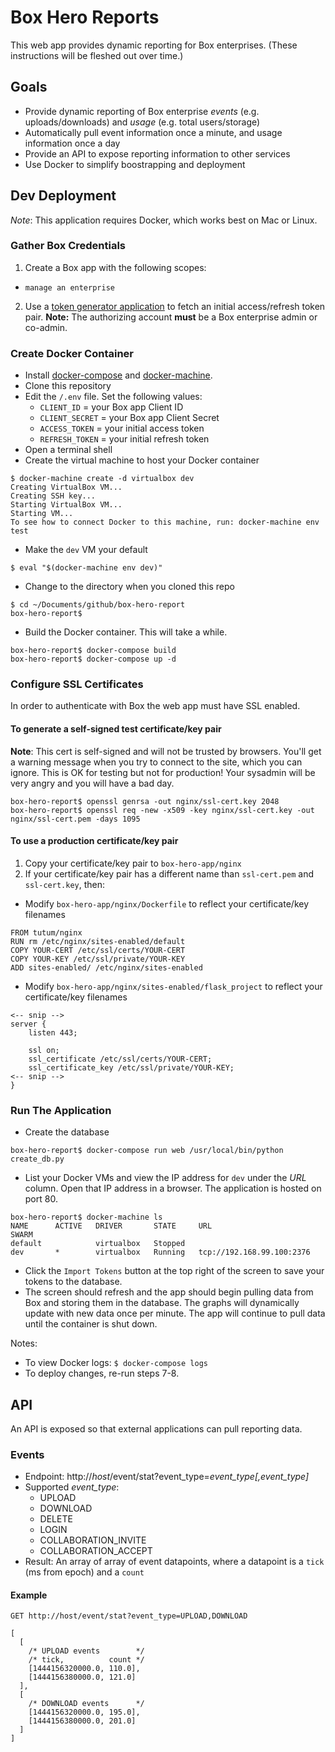 # Box Hero Reports

This web app provides dynamic reporting for Box enterprises. (These instructions will be fleshed out over time.)

## Goals

* Provide dynamic reporting of Box enterprise *events* (e.g. uploads/downloads) and *usage* (e.g. total users/storage)
* Automatically pull event information once a minute, and usage information once a day
* Provide an API to expose reporting information to other services
* Use Docker to simplify boostrapping and deployment

## Dev Deployment

*Note*: This application requires Docker, which works best on Mac or Linux.

### Gather Box Credentials

1. Create a Box app with the following scopes:
  * `manage an enterprise`
2. Use a [token generator application](https://box-oauth2-mvc.azurewebsites.net) to fetch an initial access/refresh token pair. **Note:** The authorizing account **must** be a Box enterprise admin or co-admin.

### Create Docker Container

* Install [docker-compose](http://docs.docker.com/compose/install/) and [docker-machine](https://docs.docker.com/machine/#installation).
* Clone this repository
* Edit the `/.env` file. Set the following values:
   * `CLIENT_ID` = your Box app Client ID
   * `CLIENT_SECRET` = your Box app Client Secret
   * `ACCESS_TOKEN` = your initial access token
   * `REFRESH_TOKEN` = your initial refresh token
* Open a terminal shell
* Create the virtual machine to host your Docker container
```
$ docker-machine create -d virtualbox dev
Creating VirtualBox VM...
Creating SSH key...
Starting VirtualBox VM...
Starting VM...
To see how to connect Docker to this machine, run: docker-machine env test
```
* Make the `dev` VM your default
```
$ eval "$(docker-machine env dev)"
```
* Change to the directory when you cloned this repo
```
$ cd ~/Documents/github/box-hero-report
box-hero-report$
```
* Build the Docker container. This will take a while.
```
box-hero-report$ docker-compose build
box-hero-report$ docker-compose up -d
```

### Configure SSL Certificates

In order to authenticate with Box the web app must have SSL enabled.

#### To generate a self-signed test certificate/key pair

**Note**: This cert is self-signed and will not be trusted by browsers. You'll get a warning message when you try to connect to the site, which you can ignore. This is OK for testing but not for production! Your sysadmin will be very angry and you will have a bad day.

```
box-hero-report$ openssl genrsa -out nginx/ssl-cert.key 2048
box-hero-report$ openssl req -new -x509 -key nginx/ssl-cert.key -out nginx/ssl-cert.pem -days 1095
```

#### To use a production certificate/key pair

1. Copy your certificate/key pair to `box-hero-app/nginx`
2. If your certificate/key pair has a different name than `ssl-cert.pem` and `ssl-cert.key`, then:

* Modify `box-hero-app/nginx/Dockerfile` to reflect your certificate/key filenames
```
FROM tutum/nginx
RUN rm /etc/nginx/sites-enabled/default
COPY YOUR-CERT /etc/ssl/certs/YOUR-CERT
COPY YOUR-KEY /etc/ssl/private/YOUR-KEY
ADD sites-enabled/ /etc/nginx/sites-enabled
```
 * Modify `box-hero-app/nginx/sites-enabled/flask_project` to reflect your certificate/key filenames
```
<-- snip -->
server {
	listen 443;

	ssl on;
	ssl_certificate /etc/ssl/certs/YOUR-CERT;
	ssl_certificate_key /etc/ssl/private/YOUR-KEY;
<-- snip -->
}
```

### Run The Application

* Create the database
```
box-hero-report$ docker-compose run web /usr/local/bin/python create_db.py
```
* List your Docker VMs and view the IP address for `dev` under the *URL* column. Open that IP address in a browser. The application is hosted on port 80.
```
box-hero-report$ docker-machine ls
NAME      ACTIVE   DRIVER       STATE     URL                         SWARM
default            virtualbox   Stopped
dev       *        virtualbox   Running   tcp://192.168.99.100:2376
```
* Click the `Import Tokens` button at the top right of the screen to save your tokens to the database.
* The screen should refresh and the app should begin pulling data from Box and storing them in the database. The graphs will dynamically update with new data once per minute. The app will continue to pull data until the container is shut down.

Notes:
* To view Docker logs: `$ docker-compose logs`
* To deploy changes, re-run steps 7-8.

## API

An API is exposed so that external applications can pull reporting data.

### Events

* Endpoint: http://*host*/event/stat?event_type=*event_type[,event_type]*
* Supported *event_type*:
  * UPLOAD
  * DOWNLOAD
  * DELETE
  * LOGIN
  * COLLABORATION_INVITE
  * COLLABORATION_ACCEPT
* Result: An array of array of event datapoints, where a datapoint is a `tick` (ms from epoch) and a `count`

#### Example
```
GET http://host/event/stat?event_type=UPLOAD,DOWNLOAD

[
  [
    /* UPLOAD events        */
    /* tick,          count */
    [1444156320000.0, 110.0],
    [1444156380000.0, 121.0]
  ],
  [
    /* DOWNLOAD events      */
    [1444156320000.0, 195.0],
    [1444156380000.0, 201.0]
  ]
]
```
